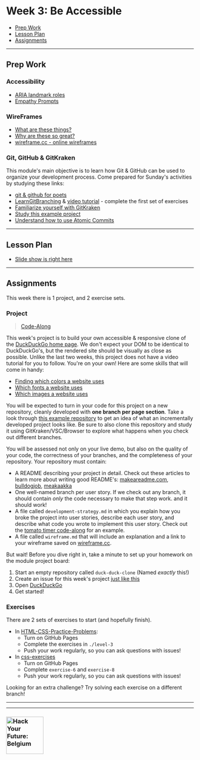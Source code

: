 # Week 3: Be Accessible

* [Prep Work](#prep-work)
* [Lesson Plan](#lesson-plan)
* [Assignments](#assignments)

---

## Prep Work

### Accessibility

* [ARIA landmark roles](https://www.youtube.com/watch?v=o4xHfi4t9S0&list=PLWjCJDeWfDdcEtSnqq_iGLKGA_H_3o3y7)
* [Empathy Prompts](https://empathyprompts.net/)

### WireFrames

* [What are these things?](https://www.youtube.com/results?search_query=what+are+wireframes)
* [Why are these so great?](https://medium.com/@ray_vevaina/wireframing-a-front-end-developers-best-friend-c541df51ea65)
* [wireframe.cc - online wireframes](https://wireframe.cc/)

### Git, GitHub & GitKraken

This module's main objective is to learn how Git & GitHub can be used to organize your development process.  Come prepared for Sunday's activities by studying these links:

* [git & github for poets](https://www.youtube.com/watch?v=BCQHnlnPusY&list=PLRqwX-V7Uu6ZF9C0YMKuns9sLDzK6zoiV)
* [LearnGitBranching](https://learngitbranching.js.org/) & [video tutorial](https://www.youtube.com/watch?v=dG0ke9vILQM) - complete the first set of exercises
* [Familiarize yourself with GitKraken](https://support.gitkraken.com/start-here/interface/)
* [Study this example project](https://github.com/hackyourfuturebelgium/built-with-branches)
* [Understand how to use Atomic Commits](https://curiousprogrammer.io/blog/how-to-craft-your-changes-into-small-atomic-commits-using-git)

---

## Lesson Plan

* [Slide show is right here](https://hackyourfuture.be/incremental-development/week-3)

---

## Assignments

This week there is 1 project, and 2 exercise sets.

### Project

> [Code-Along](http://hackyourfuture.be/homework-submission/#projects)

This week's project is to build your own accessible & responsive clone of the [DuckDuckGo home page](https://duckduckgo.com).  We don't expect your DOM to be identical to DuckDuckGo's, but the rendered site should be visually as close as possible. Unlike the last two weeks, this project does not have a video tutorial for you to follow.  You're on your own! Here are some skills that will come in handy:
* [Finding which colors a website uses](https://developer.mozilla.org/en-US/docs/Tools/Page_Inspector/How_to/Inspect_and_select_colors)
* [Which fonts a website uses](https://wpshout.com/quick-guides/how-to-see-what-fonts-a-website-is-using/)
* [Which images a website uses](https://www.lifewire.com/copy-image-web-address-url-1174175)

You will be expected to turn in your code for this project on a new repository, cleanly developed with __one branch per page section__.  Take a look through [this example repository](https://github.com/HackYourFutureBelgium/built-with-branches) to get an idea of what an incrementally developed project looks like.  Be sure to also clone this repository and study it using GitKraken/VSC/Browser to explore what happens when you check out different branches.

You will be assessed not only on your live demo, but also on the quality of your code, the correctness of your branches, and the completeness of your repository. Your repository must contain:

* A README describing your project in detail.  Check out these articles to learn more about writing good README's: [makeareadme.com](https://www.makeareadme.com/), [bulldogjob](https://bulldogjob.com/news/449-how-to-write-a-good-readme-for-your-github-project), [meakaakka](https://medium.com/@meakaakka/a-beginners-guide-to-writing-a-kickass-readme-7ac01da88ab3)
* One well-named branch per user story. If we check out any branch, it should contain _only_ the code necessary to make that step work. and it should work!
* A file called `development-strategy.md` in which you explain how you broke the project into user stories, describe each user story, and describe what code you wrote to implement this user story.  Check out the [tomato timer code-along](https://github.com/HackYourFutureBelgium/tomato-timer-code-along/blob/master/development-strategy.md) for an example.
* A file called `wireframe.md` that will include an explanation and a link to your wireframe saved on [wireframe.cc](https://wireframe.cc).

But wait! Before you dive right in, take a minute to set up your homework on the module project board:

1. Start an empty repository called ```duck-duck-clone``` (Named _exactly_ this!)
1. Create an issue for this week's project [just like this](https://github.com/HackYourFutureBelgium/homework-submission#homework-issues)
1. Open [DuckDuckGo](https://duckduckgo.com)
1. Get started!

### Exercises

There are 2 sets of exercises to start (and hopefully finish).

* In [HTML-CSS-Practice-Problems](https://github.com/DevMountain/HTML-CSS-Practice-Problems):
  * Turn on GitHub Pages
  * Complete the exercises in `./level-3`
  * Push your work regularly, so you can ask questions with issues!
* In [css-exercises](https://github.com/dangodev/css-exercises)
  * Turn on GitHub Pages
  * Complete `exercise-6` and `exercise-8`
  * Push your work regularly, so you can ask questions with issues!

Looking for an extra challenge? Try solving each exercise on a different branch!

---
---

### <a href="https://hackyourfuture.be" target="_blank"><img src="https://user-images.githubusercontent.com/18554853/63941625-4c7c3d00-ca6c-11e9-9a76-8d5e3632fe70.jpg" width="100" height="100" alt="Hack Your Future: Belgium"></a>
